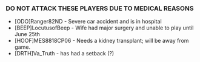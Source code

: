 ### DO NOT ATTACK THESE PLAYERS DUE TO MEDICAL REASONS

* [ODO]Ranger82ND - Severe car accident and is in hospital
* [BEEP]LocutusofBeep - Wife had major surgery and unable to play until June 25th
* [HOOF]MES8818CP06 - Needs a kidney transplant; will be away from game.
* [DRTH]Va_Truth - has had a setback (?)

